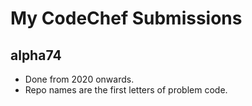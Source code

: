 # My CodeChef Submissions
## alpha74

- Done from 2020 onwards.
- Repo names are the first letters of problem code.
